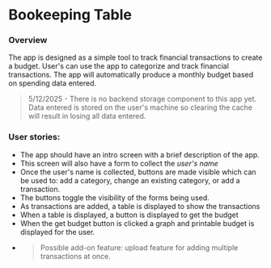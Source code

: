 # Bookeeping Table
### Overview
The app is designed as a simple tool to track financial transactions to create a budget.  User's can use the app to categorize and track financial transactions.  The app will automatically produce a monthly budget based on spending data entered.  
> 5/12/2025 - There is no backend storage component to this app yet.  Data entered is stored on the user's machine so clearing the cache will result in losing all data entered.  

### User stories:
- The app should have an intro screen with a brief description of the app.  
- This screen will also have a form to collect the *user's name*
- Once the user's name is collected, buttons are made visible which can be used to: add a category, change an existing category, or add a transaction.
- The buttons toggle the visibility of the forms being used.  
- As transactions are added, a table is displayed to show the transactions
- When a table is displayed, a button is displayed to get the budget
- When the get budget button is clicked a graph and printable budget is displayed for the user.  
- > Possible add-on feature: upload feature for adding multiple transactions at once.  